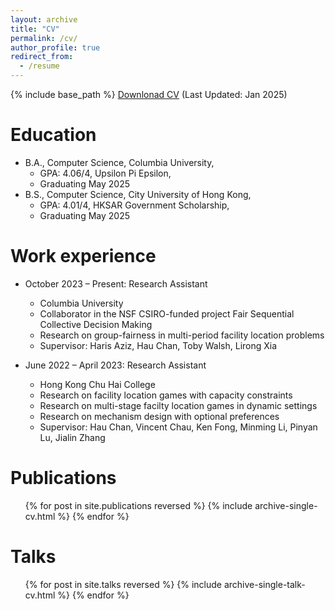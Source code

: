 ```yaml
---
layout: archive
title: "CV"
permalink: /cv/
author_profile: true
redirect_from:
  - /resume
---
```


{% include base_path %}
[Downlonad CV](/files/CV_Resume.pdf) (Last Updated: Jan 2025)


Education
======
* B.A., Computer Science, Columbia University, 
  * GPA: 4.06/4, Upsilon Pi Epsilon,
  * Graduating May 2025 
* B.S., Computer Science, City University of Hong Kong, 
  * GPA: 4.01/4, HKSAR Government Scholarship,
  * Graduating May 2025 

Work experience
======
<!--
* September 2024 – Present: Research Assistant 
  * Columbia University
  * Research on jailbreakings and hallucinations in LLMs
  * Research on fine-tuning frameworks for LLMs incorporating game theory principles
  * Research on RL architectures to counteract biases in AI-driven decisions
  * Supervisor: Chengzhi Mao, Junfeng Yang

* October 2024 (One Week): Visiting Student
  * University of Southern California
  * Host: Evi Micha

* June 2024 – July 2024: Visiting Student
  * University of Nebraska–Lincoln
  * Research on Schelling Games on Graphs
  * Host: Hau Chan
-->

* October 2023 – Present: Research Assistant 
  * Columbia University
  * Collaborator in the NSF CSIRO-funded project Fair Sequential Collective Decision Making
  * Research on group-fairness in multi-period facility location problems
  * Supervisor: Haris Aziz, Hau Chan, Toby Walsh, Lirong Xia

* June 2022 – April 2023: Research Assistant
  * Hong Kong Chu Hai College
  * Research on facility location games with capacity constraints
  * Research on multi-stage facilty location games in dynamic settings
  * Research on mechanism design with optional preferences
  * Supervisor: Hau Chan, Vincent Chau, Ken Fong, Minming Li, Pinyan Lu, Jialin Zhang
  
<!--
* September 2021 – May 2022: Chief Technology Officer 
  * Biolot
  * Cofounder of Biolot in Hong Kong Tech 300 Startup Program

* September 2021 – May 2022: Research Assistant Intern 
  * City University of Hong Kong
  * Research on Image Captioning
  * Supervisor: Antoni B. Chan
-->

Publications
======
  <ul>{% for post in site.publications reversed %}
    {% include archive-single-cv.html %}
  {% endfor %}</ul>
  
Talks
======
  <ul>{% for post in site.talks reversed %}
    {% include archive-single-talk-cv.html  %}
  {% endfor %}</ul>
  


